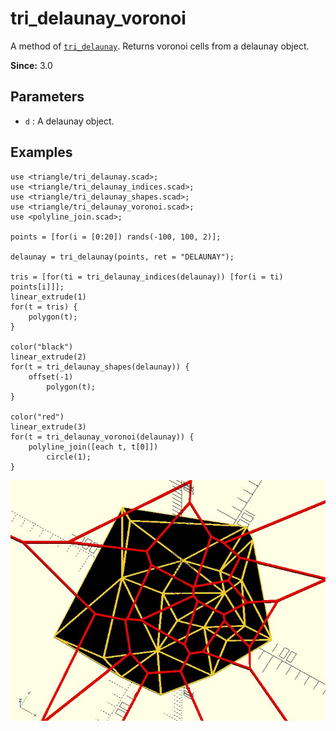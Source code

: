 # tri_delaunay_voronoi

A method of [`tri_delaunay`](lib3x-tri_delaunay.html). Returns voronoi cells from a delaunay object. 

**Since:** 3.0

## Parameters

- `d` : A delaunay object. 

## Examples

	use <triangle/tri_delaunay.scad>;
	use <triangle/tri_delaunay_indices.scad>;
	use <triangle/tri_delaunay_shapes.scad>;
	use <triangle/tri_delaunay_voronoi.scad>;
	use <polyline_join.scad>;

	points = [for(i = [0:20]) rands(-100, 100, 2)]; 

	delaunay = tri_delaunay(points, ret = "DELAUNAY");

	tris = [for(ti = tri_delaunay_indices(delaunay)) [for(i = ti) points[i]]];
	linear_extrude(1)
	for(t = tris) {
		polygon(t);
	}	

	color("black")
	linear_extrude(2)
	for(t = tri_delaunay_shapes(delaunay)) {
		offset(-1)
			polygon(t);
	}	

	color("red")
	linear_extrude(3)
	for(t = tri_delaunay_voronoi(delaunay)) {
		polyline_join([each t, t[0]])
		    circle(1);
	}

![tri_delaunay_voronoi](images/lib3x-tri_delaunay_voronoi-1.JPG)
